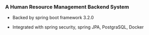 ### A Human Resource Management Backend System

- Backed by spring boot framework 3.2.0

- Integrated with spring security, spring JPA, PostgraSQL, Docker
